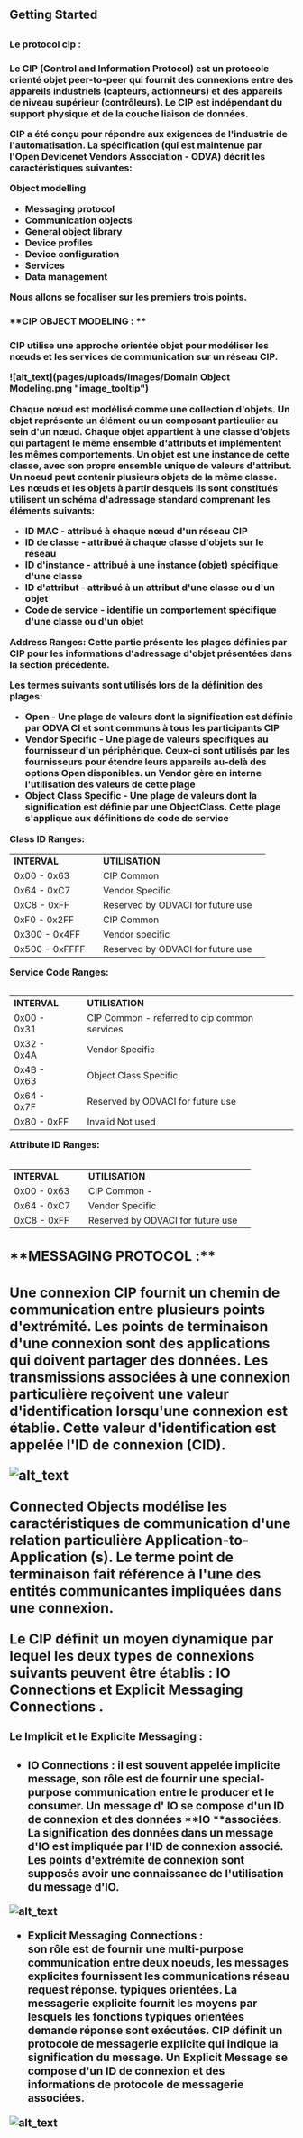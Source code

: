 <h2>Getting Started<h2>


<h3>Le protocol cip :<h3>


Le CIP (Control and Information Protocol) est un protocole orienté objet peer-to-peer qui fournit des connexions entre des appareils industriels (capteurs, actionneurs) et des appareils de niveau supérieur (contrôleurs). Le CIP est indépendant du support physique et de la couche liaison de données.

CIP a été conçu pour répondre aux exigences de l'industrie de l'automatisation. La spécification (qui est maintenue par l'Open Devicenet Vendors Association - ODVA) décrit les caractéristiques suivantes: 
 
Object modelling



*   Messaging protocol
*   Communication objects
*   General object library
*   Device profiles
*   Device configuration
*   Services
*   Data management

Nous allons se focaliser sur les premiers trois points.

<h3>**CIP OBJECT MODELING : 
**<h3>


CIP utilise une approche orientée objet pour modéliser les nœuds et les services de communication sur un réseau CIP. 


![alt_text](pages/uploads/images/Domain Object Modeling.png "image_tooltip")


Chaque nœud est modélisé comme une collection d'objets. Un objet représente un élément ou un composant particulier au sein d'un nœud. Chaque objet appartient à une classe d'objets qui partagent le même ensemble d'attributs et implémentent les mêmes comportements. Un objet est une instance de cette classe, avec son propre ensemble unique de valeurs d'attribut. Un noeud peut contenir plusieurs objets de la même classe. Les nœuds et les objets à partir desquels ils sont constitués utilisent un schéma d'adressage standard comprenant les éléments suivants:



*   ID MAC - attribué à chaque nœud d'un réseau CIP
*   ID de classe - attribué à chaque classe d'objets sur le réseau
*   ID d'instance - attribué à une instance (objet) spécifique d'une classe
*   ID d'attribut - attribué à un attribut d'une classe ou d'un objet
*   Code de service - identifie un comportement spécifique d'une classe ou d'un objet

**Address Ranges:** 
Cette partie présente les plages définies par CIP pour les informations d'adressage d'objet présentées dans la section précédente.  
 
Les termes suivants sont utilisés lors de la définition des plages: 



*   **Open** - Une plage de valeurs dont la signification est définie par ODVA  CI et sont communs à tous les participants CIP 
*    **Vendor Specific** - Une plage de valeurs spécifiques au fournisseur d'un périphérique. Ceux-ci sont utilisés par les fournisseurs pour étendre leurs appareils au-delà des options Open disponibles. un **Vendor** gère en interne l'utilisation des valeurs de cette plage 
*   **Object Class Specific** - Une plage de valeurs dont la signification est définie par une ObjectClass. Cette plage s'applique aux définitions de code de service

**Class ID Ranges:**


<table>
  <tr>
   <td><strong>INTERVAL<strong>
   <td>
   <td><strong>UTILISATION<strong>
   <td>
  <tr>
  <tr>
   <td>0x00 - 0x63
   <td>
   <td>CIP Common
   <td>
  <tr>
  <tr>
   <td>0x64 - 0xC7
   <td>
   <td>Vendor Specific
   <td>
  <tr>
  <tr>
   <td>0xC8 - 0xFF
   <td>
   <td>Reserved by ODVACI for future use
   <td>
  <tr>
  <tr>
   <td>0xF0 - 0x2FF
   <td>
   <td>CIP Common
   <td>
  <tr>
  <tr>
   <td>0x300 - 0x4FF
   <td>
   <td>Vendor specific
   <td>
  <tr>
  <tr>
   <td>0x500 - 0xFFFF
   <td>
   <td>Reserved by ODVACI for future use
   <td>
  <tr>
<table>


**Service Code Ranges:**


<table>
  <tr>
   <td><strong>INTERVAL<strong>
   <td>
   <td><strong>UTILISATION<strong>
   <td>
  <tr>
  <tr>
   <td>0x00 - 0x31
   <td>
   <td>CIP Common - referred to cip common services
   <td>
  <tr>
  <tr>
   <td>0x32 - 0x4A
   <td>
   <td>Vendor Specific
   <td>
  <tr>
  <tr>
   <td>0x4B - 0x63
   <td>
   <td>Object Class Specific
   <td>
  <tr>
  <tr>
   <td>0x64 - 0x7F
   <td>
   <td>Reserved by ODVACI for future use
   <td>
  <tr>
  <tr>
   <td>0x80 - 0xFF
   <td>
   <td>Invalid  Not used
   <td>
  <tr>
<table>


**Attribute ID Ranges:**


<table>
  <tr>
   <td><strong>INTERVAL<strong>
   <td>
   <td><strong>UTILISATION<strong>
   <td>
  <tr>
  <tr>
   <td>0x00 - 0x63
   <td>
   <td>CIP Common - 
   <td>
  <tr>
  <tr>
   <td>0x64 - 0xC7
   <td>
   <td>Vendor Specific
   <td>
  <tr>
  <tr>
   <td>0xC8 - 0xFF
   <td>
   <td>Reserved by ODVACI for future use
   <td>
  <tr>
<table>


<h2>**MESSAGING PROTOCOL :**<h2>


Une connexion CIP fournit un chemin de communication entre plusieurs points d'extrémité. Les points de terminaison d'une connexion sont des applications qui doivent partager des données. Les transmissions associées à une connexion particulière reçoivent une valeur d'identification lorsqu'une connexion est établie. Cette valeur d'identification est appelée l'ID de connexion (CID). 

![alt_text](pages/uploads/images/messagingProtocol.png "image_tooltip")
 
**Connected Objects** modélise les caractéristiques de communication d'une relation particulière Application-to-Application (s). Le terme point de terminaison fait référence à l'une des entités communicantes impliquées dans une connexion.  
 
Le CIP définit un moyen dynamique par lequel les deux types de connexions suivants peuvent être établis : **IO Connections et Explicit Messaging Connections** .

<h3>Le Implicit et le Explicite Messaging :<h3>




*   **IO Connections** : il est souvent appelée implicite message, son rôle est de fournir une special-purpose communication entre le producer et le consumer. 
Un message d' **IO** se compose d'un ID de connexion et des données **IO **associées. La signification des données dans un message d'**IO** est impliquée par l'ID de connexion associé. Les points d'extrémité de connexion sont supposés avoir une connaissance de l'utilisation du message d'**IO**. 

![alt_text](pages/uploads/images/IOConnection.png "image_tooltip")

*   **Explicit Messaging Connections** :  
son rôle est de fournir une multi-purpose communication entre deux noeuds, les messages explicites fournissent les communications réseau request  réponse. typiques orientées. 
La messagerie explicite fournit les moyens par lesquels les fonctions typiques orientées demande  réponse sont exécutées. 
 CIP définit un protocole de messagerie explicite qui indique la signification du message. 
 Un Explicit Message se compose d'un ID de connexion et des informations de protocole de messagerie associées. 


![alt_text](pages/uploads/images/expclicitConnection.png "image_tooltip")
 

